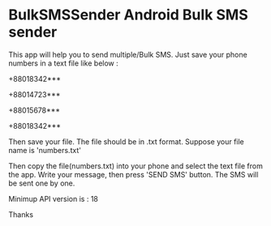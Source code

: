 # BulkSMSSender Android Bulk SMS sender
This app will help you to send multiple/Bulk SMS. Just save your phone numbers in a text file like below :

+88018342***

+88014723***

+88015678***

+88018342***

Then save your file. The file should be in .txt format. Suppose your file name is 'numbers.txt'

Then copy the file(numbers.txt) into your phone and select the text file from the app.
Write your message, then press 'SEND SMS' button. The SMS will be sent one by one.

Minimup API version is : 18

Thanks
